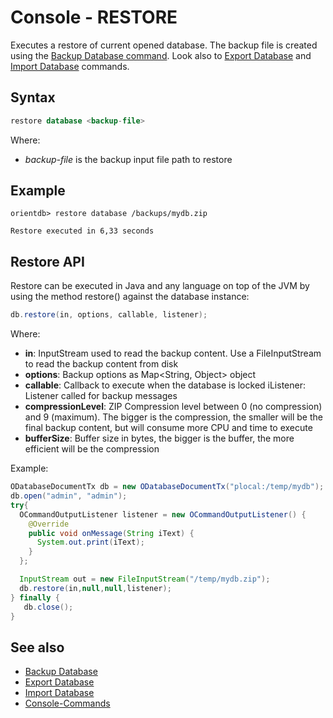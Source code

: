 # Console - RESTORE

Executes a restore of current opened database. The backup file is created using the [Backup Database command](Console-Command-Backup.md). Look also to [Export Database](Console-Command-Export.md) and [Import Database](Console-Command-Import.md) commands.

## Syntax

```sql
restore database <backup-file>
```

Where:
- *backup-file* is the backup input file path to restore

## Example

```
orientdb> restore database /backups/mydb.zip

Restore executed in 6,33 seconds
```

## Restore API
Restore can be executed in Java and any language on top of the JVM by using the method restore() against the database instance:

```java
db.restore(in, options, callable, listener);
```

Where:
- **in**: InputStream used to read the backup content. Use a FileInputStream to read the backup content from disk
- **options**: Backup options as Map<String, Object> object
- **callable**: Callback to execute when the database is locked
iListener: Listener called for backup messages
- **compressionLevel**: ZIP Compression level between 0 (no compression) and 9 (maximum). The bigger is the compression, the smaller will be the final backup content, but will consume more CPU and time to execute
- **bufferSize**: Buffer size in bytes, the bigger is the buffer, the more efficient will be the compression

Example:

```java
ODatabaseDocumentTx db = new ODatabaseDocumentTx("plocal:/temp/mydb");
db.open("admin", "admin");
try{
  OCommandOutputListener listener = new OCommandOutputListener() {
    @Override
    public void onMessage(String iText) {
      System.out.print(iText);
    }
  };

  InputStream out = new FileInputStream("/temp/mydb.zip");
  db.restore(in,null,null,listener);
} finally {
   db.close();
}
```

## See also
- [Backup Database](Console-Command-Backup.md)
- [Export Database](Console-Command-Export.md)
- [Import Database](Console-Command-Import.md)
- [Console-Commands](Console-Commands.md)
